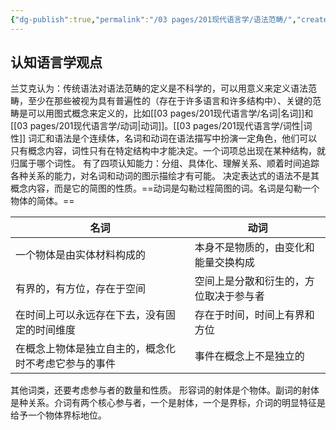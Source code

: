 ```yaml
---
{"dg-publish":true,"permalink":"/03 pages/201现代语言学/语法范畴/","created":"2024-11-30T21:03:28.991+08:00","updated":"2025-03-02T15:15:17.166+08:00"}
---
```




## 认知语言学观点
兰艾克认为：传统语法对语法范畴的定义是不科学的，可以用意义来定义语法范畴，至少在那些被视为具有普遍性的（存在于许多语言和许多结构中）、关键的范畴是可以用图式概念来定义的，比如[[03 pages/201现代语言学/名词\|名词]]和[[03 pages/201现代语言学/动词\|动词]]。[[03 pages/201现代语言学/词性\|词性]]
词汇和语法是个连续体，名词和动词在语法描写中扮演一定角色，他们可以只有概念内容，词性只有在特定结构中才能决定。一个词项总出现在某种结构，就归属于哪个词性。
有了四项认知能力：分组、具体化、理解关系、顺着时间追踪各种关系的能力，对名词和动词的图示描绘才有可能。
决定表达式的语法不是其概念内容，而是它的简图的性质。==动词是勾勒过程简图的词。名词是勾勒一个物体的简体。==

| 名词                         | 动词                  |
| -------------------------- | ------------------- |
| 一个物体是由实体材料构成的              | 本身不是物质的，由变化和能量交换构成  |
| 有界的，有方位，存在于空间              | 空间上是分散和衍生的，方位取决于参与者 |
| 在时间上可以永远存在下去，没有固定的时间维度     | 存在于时间，时间上有界和方位      |
| 在概念上物体是独立自主的，概念化时不考虑它参与的事件 | 事件在概念上不是独立的         |

其他词类，还要考虑参与者的数量和性质。
形容词的射体是个物体。副词的射体是种关系。介词有两个核心参与者，一个是射体，一个是界标，介词的明显特征是给予一个物体界标地位。

